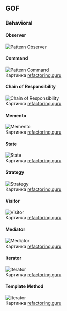 ## GOF
### Behavioral

#### Observer

![Pattern Observer](../../../../../static/behavioral/observerUml.png)

#### Command

![Pattern Command](../../../../../static/behavioral/commandUml.png) <br>
Картинка [refactoring.guru](https://refactoring.guru/ru/design-patterns/command/)

#### Chain of Responsibility

![Chain of Responsibility](../../../../../static/behavioral/chainOfResponsibilitiesUml.png) <br>
Картинка [refactoring.guru](https://refactoring.guru/ru/design-patterns/chain-of-responsibility)

#### Memento

![Memento](../../../../../static/behavioral/mementoUml.png) <br>
Картинка [refactoring.guru](https://refactoring.guru/ru/design-patterns/memento)


#### State

![State](../../../../../static/behavioral/stateUml.png) <br>
Картинка [refactoring.guru](https://refactoring.guru/ru/design-patterns/state)

#### Strategy

![Strategy](../../../../../static/behavioral/strategyUml.png) <br>
Картинка [refactoring.guru](https://refactoring.guru/ru/design-patterns/strategy)

#### Visitor

![Visitor](../../../../../static/behavioral/visitorUml.png) <br>
Картинка [refactoring.guru](https://refactoring.guru/ru/design-patterns/visitor)

#### Mediator

![Mediator](../../../../../static/behavioral/mediatorUml.png) <br>
Картинка [refactoring.guru](https://refactoring.guru/ru/design-patterns/mediator)

#### Iterator

![Iterator](../../../../../static/behavioral/iteratorUml.png) <br>
Картинка [refactoring.guru](https://refactoring.guru/ru/design-patterns/iterator)

#### Template Method

![Iterator](../../../../../static/behavioral/templateMethodUml.png) <br>
Картинка [refactoring.guru](https://refactoring.guru/ru/design-patterns/template-method)
